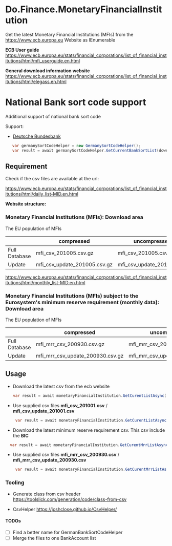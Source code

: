 ﻿# Do.Finance.MonetaryFinancialInstitution

Get the latest Monetary Financial Institutions (MFIs) from the https://www.ecb.europa.eu Website as IEnumerable 

**ECB User guide**
https://www.ecb.europa.eu/stats/financial_corporations/list_of_financial_institutions/html/mfi_userguide.en.html

**General download information website**
https://www.ecb.europa.eu/stats/financial_corporations/list_of_financial_institutions/html/elegass.en.html

# National Bank sort code support
Additional support of national bank sort code

Support:
- [Deutsche Bundesbank](https://www.bundesbank.de/en/tasks/payment-systems/services/bank-sort-codes/download-bank-sort-codes-626218)
 ```csharp
    var germanySortCodeHelper = new GermanySortCodeHelper();
    var result = await germanySortCodeHelper.GetCurrentBankSortList(download: true);
  ```


## Requirement

Check if the csv files are available at the url:

https://www.ecb.europa.eu/stats/financial_corporations/list_of_financial_institutions/html/daily_list-MID.en.html

**Website structure:**

### Monetary Financial Institutions (MFIs): Download area

The EU population of MFIs


|               | compressed                   | uncompressed              |
|---------------|------------------------------|---------------------------|
| Full Database | mfi_csv_201005.csv.gz        | mfi_csv_201005.csv        |
| Update        | mfi_csv_update_201005.csv.gz | mfi_csv_update_201005.csv |


https://www.ecb.europa.eu/stats/financial_corporations/list_of_financial_institutions/html/monthly_list-MID.en.html

### Monetary Financial Institutions (MFIs) subject to the Eurosystem's minimum reserve requirement (monthly data): Download area

The EU population of MFIs

|               | compressed                       | uncompressed                 |
|---------------|----------------------------------|------------------------------|
| Full Database | mfi_mrr_csv_200930.csv.gz        | mfi_mrr_csv_200930.csv       |
| Update        | mfi_mrr_csv_update_200930.csv.gz | mfi_mrr_csv_update_200930.csv|


## Usage

- Download the latest csv from the ecb website

   ```csharp
   var result = await monetaryFinancialInstitution.GetCurentListAsync(true);
  ```

- Use supplied csv files **mfi_csv_201001.csv** / **mfi_csv_update_201001.csv**
  ```csharp
   var result = await monetaryFinancialInstitution.GetCurentListAsync(false);
  ```

- Download the latest minimum reserve requirement csv. This csv include the **BIC**
 ```csharp
   var result = await monetaryFinancialInstitution.GetCurentMrrListAsync(true);
  ```
- Use supplied csv files **mfi_mrr_csv_200930.csv** / **mfi_mrr_csv_update_200930.csv**
  ```csharp
   var result = await monetaryFinancialInstitution.GetCurentMrrListAsync(false);
  ```

### Tooling

- Generate class from csv header
https://toolslick.com/generation/code/class-from-csv

- CsvHelper
https://joshclose.github.io/CsvHelper/

#### TODOs
- [ ] Find a better name for GermanBankSortCodeHelper
- [ ] Merge the files to one BankAccount list